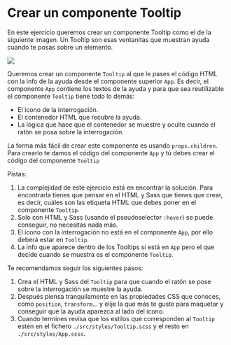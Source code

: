# Crear un componente Tooltip

En este ejercicio queremos crear un componente Tooltip como el de la siguiente imagen. Un Tooltip son esas ventanitas que muestran ayuda cuando te posas sobre un elemento.

![](https://774018087-files.gitbook.io/~/files/v0/b/gitbook-28427.appspot.com/o/assets%2F-MdR67vc7P9nPSm8gsCY%2Fsync%2F6bc7b147f4cebcd23d0e0e53d2711d8c77a9b7a0.gif?generation=1632393656386764&alt=media)

Queremos crear un componente `Tooltip` al que le pases el código HTML con la info de la ayuda desde el componente superior `App`. Es decir, el componente `App` contiene los textos de la ayuda y para que sea reutilizable el componente `Tooltip` tiene todo lo demás:

- El icono de la interrogación.
- El contenedor HTML que recubre la ayuda.
- La lógica que hace que el contenedor se muestre y oculte cuando el ratón se posa sobre la interrogación.

La forma más fácil de crear este componente es usando `props.children`. Para crearlo te damos el código del componente `App` y tú debes crear el código del componente `Tooltip`

Pistas:

1. La complejidad de este ejercicio está en encontrar la solución. Para encontrarla tienes que pensar en el HTML y Sass que tienes que crear, es decir, cuáles son las etiqueta HTML que debes poner en el componente `Tooltip`.
1. Solo con HTML y Sass (usando el pseudoselector `:hover`) se puede conseguir, no necesitas nada más.
1. El icono con la interrogación no está en el componente `App`, por ello deberá estar en `Tooltip`.
1. La info que aparece dentro de los Tooltips sí está en `App` pero el que decide cuando se muestra es el componente `Tooltip`.

Te recomendamos seguir los siguientes pasos:

1. Crea el HTML y Sass del `Tooltip` para que cuando el ratón se pose sobre la interrogación se muestre la ayuda.
1. Después piensa tranquilamente en las propiedades CSS que conoces, como `position`, `transform`... y elije la que más te guste para maquetar y conseguir que la ayuda aparezca al lado del icono.
1. Cuando termines revisa que los estilos que corresponden al `Tooltip` estén en el fichero `./src/styles/Tooltip.scss` y el resto en `./src/styles/App.scss`.

